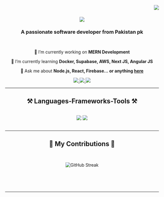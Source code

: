 <img align="right" src="https://visitor-badge.laobi.icu/badge?page_id=zeeshanelahi104.zeeshanelahi104" />

<h1 align="center">
    <img src="https://readme-typing-svg.herokuapp.com/?font=Righteous&size=35&center=true&vCenter=true&width=500&height=70&duration=4000&lines=Hi+There!+👋;+I'm+Zeeshan+Elahi!;" />
</h1>

<h3 align="center">A passionate software developer from Pakistan pk</h3>

<br/>

<div align="center">
 
 🔭 I’m currently working on **MERN Development**
 
 🌱 I’m currently learning **Docker, Supabase, AWS, Next JS, Angular JS**

💬 Ask me about **Node.js, React, Firebase... or anything [here](https://github.com/zeeshanelahi104/zeeshanelahi104/issues)**

 </div>
 
<div align="center"> 
  <a href="mailto:zeeshanelahi104@gmail.com">
    <img src="https://img.shields.io/badge/Gmail-333333?style=for-the-badge&logo=gmail&logoColor=red" />
  </a>
  <a href="https://www.linkedin.com/in/zeeshan-elahi-172a75274" target="_blank">
    <img src="https://img.shields.io/badge/LinkedIn-0077B5?style=for-the-badge&logo=linkedin&logoColor=white" target="_blank" />
  </a>
  <a href="" target="_blank">
     <img src="https://img.shields.io/badge/Portfolio-FF5722?style=for-the-badge&logo=todoist&logoColor=white" target="_blank" /> <!-- sqlite, safari, google-chrome are other good icon options -->
  </a>
</div>

 <hr/>
 
<h2 align="center">⚒️ Languages-Frameworks-Tools ⚒️</h2>
<br/>
<div align="center">
    <img src="https://skillicons.dev/icons?i=react,bootstrap,mui,html,css,vscode,github,figma,tailwind,git," />
    <img src="https://skillicons.dev/icons?i=nodejs,python,javascript,typescript,express,firebase,mongodb,c,cpp,nextjs" />
    <br>
</div>

<br/>
<hr/>

<div align="center">
  <h2>🐍 My Contributions 🐍</h2>
  <br>
<p><img src="https://github-readme-streak-stats.herokuapp.com/?user=zeeshanelahi104&theme=highcontrast&layout=compact" alt="GitHub Streak" /></p>

<br/><br/><br/>

</div>

<hr/>

<!--
**zeeshanelahi104/zeeshanelahi104** is a ✨ _special_ ✨ repository because its `README.md` (this file) appears on your GitHub profile.

Here are some ideas to get you started:

- 🔭 I’m currently working on ...
- 🌱 I’m currently learning ...
- 👯 I’m looking to collaborate on ...
- 🤔 I’m looking for help with ...
- 💬 Ask me about ...
- 📫 How to reach me: ...
- 😄 Pronouns: ...
- ⚡ Fun fact: ...
-->

